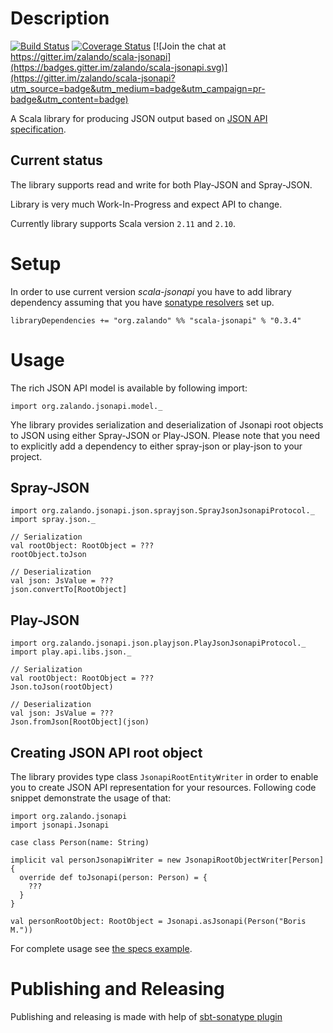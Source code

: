 # Description

[![Build Status](https://travis-ci.org/zalando/scala-jsonapi.svg)](https://travis-ci.org/zalando/scala-jsonapi)
[![Coverage Status](https://coveralls.io/repos/zalando/scala-jsonapi/badge.svg?branch=master&service=github)](https://coveralls.io/github/zalando/scala-jsonapi?branch=master)
[![Join the chat at https://gitter.im/zalando/scala-jsonapi](https://badges.gitter.im/zalando/scala-jsonapi.svg)](https://gitter.im/zalando/scala-jsonapi?utm_source=badge&utm_medium=badge&utm_campaign=pr-badge&utm_content=badge)

A Scala library for producing JSON output based on [JSON API specification](http://jsonapi.org/). 

## Current status

The library supports read and write for both Play-JSON and Spray-JSON.

Library is very much Work-In-Progress and expect API to change.

Currently library supports Scala version `2.11` and `2.10`.

# Setup

In order to use current version _scala-jsonapi_ you have to add library dependency assuming that you have [sonatype resolvers](http://www.scala-sbt.org/0.13/docs/Resolvers.html#Maven) set up.

    libraryDependencies += "org.zalando" %% "scala-jsonapi" % "0.3.4"

# Usage

The rich JSON API model is available by following import:

    import org.zalando.jsonapi.model._
    
Yhe library provides serialization and deserialization of Jsonapi root objects to JSON using either Spray-JSON or Play-JSON. 
Please note that you need to explicitly add a dependency to either spray-json or play-json to your project.

## Spray-JSON

    import org.zalando.jsonapi.json.sprayjson.SprayJsonJsonapiProtocol._
    import spray.json._
    
    // Serialization
    val rootObject: RootObject = ???
    rootObject.toJson
    
    // Deserialization
    val json: JsValue = ???
    json.convertTo[RootObject]

## Play-JSON

    import org.zalando.jsonapi.json.playjson.PlayJsonJsonapiProtocol._
    import play.api.libs.json._
    
    // Serialization
    val rootObject: RootObject = ???
    Json.toJson(rootObject)
    
    // Deserialization
    val json: JsValue = ???
    Json.fromJson[RootObject](json)

## Creating JSON API root object

The library provides type class `JsonapiRootEntityWriter` in order to enable you to create JSON API representation for your resources.
Following code snippet demonstrate the usage of that:

    import org.zalando.jsonapi
    import jsonapi.Jsonapi
    
    case class Person(name: String)
    
    implicit val personJsonapiWriter = new JsonapiRootObjectWriter[Person] {
      override def toJsonapi(person: Person) = {
        ???
      }
    }
    
    val personRootObject: RootObject = Jsonapi.asJsonapi(Person("Boris M."))

For complete usage see [the specs example](src/test/scala/org/zalando/jsonapi/json/ExampleSpec.scala).

# Publishing and Releasing

Publishing and releasing is made with help of [sbt-sonatype plugin](https://github.com/xerial/sbt-sonatype)
